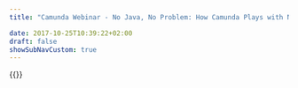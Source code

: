 ```yaml
---
title: "Camunda Webinar - No Java, No Problem: How Camunda Plays with Non-Java Code | Camunda BPM"

date: 2017-10-25T10:39:22+02:00
draft: false
showSubNavCustom: true
---
```

{{<webinar-single
title="No Java, No Problem: How Camunda Plays with Non-Java Code"
image=""
language="en"
hubspotid="2268d5d7-7eb7-4e23-b127-c27284e1da16"
description="Good news for Camunda users who don't like Java: you can now orchestrate external services in a scalable, distributed pattern with JavaScript using Camunda's external task clients.<br><br>In this webinar, we'll demo the external task clients--newly available in Camunda 7.9.0--by building some processes, writing some code, and seeing everyone play nice together. <br><br>The webinar will be based on an updated Camunda Quickstart guide, so you'll have everything you need to try it out yourself after our demo.<br><br>We'll focus on the JavaScript task client, but don't worry--the Java client will make an appearance, too.<br><br>This webinar will be conducted by our Product Marketer Mike and Consultant Niall."
recordinglink="0"
embedlink=""
datetime="2018-07-26T17:00+02:00"
datetimeend="2018-07-26T18:00+02:00"
gotowebinarwebinarkey=""
image="">}}